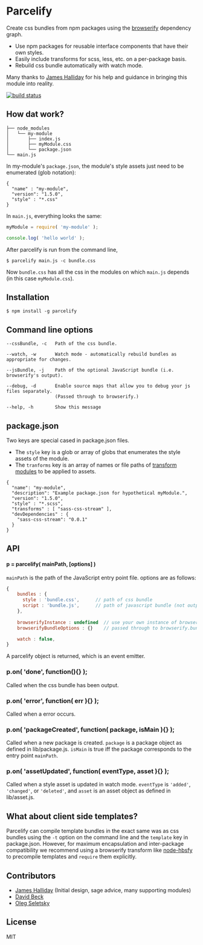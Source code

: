 # Parcelify

Create css bundles from npm packages using the [browserify](http://browserify.org/) dependency graph.

* Use npm packages for reusable interface components that have their own styles.
* Easily include transforms for scss, less, etc. on a per-package basis.
* Rebuild css bundle automatically with watch mode.

Many thanks to [James Halliday](https://twitter.com/substack) for his help and guidance in bringing this module into reality.

[![build status](https://secure.travis-ci.org/rotundasoftware/parcelify.png)](http://travis-ci.org/rotundasoftware/parcelify)

## How dat work?

```
├── node_modules
│   └── my-module
│       ├── index.js
│       ├── myModule.css
│       └── package.json
└── main.js
```

In my-module's `package.json`, the module's style assets just need to be enumerated (glob notation):

```
{
  "name" : "my-module",
  "version": "1.5.0",
  "style" : "*.css"
}
```

In `main.js`, everything looks the same:

```javascript
myModule = require( 'my-module' );

console.log( 'hello world' );
```

After parcelify is run from the command line,

```
$ parcelify main.js -c bundle.css
```

Now `bundle.css` has all the css in the modules on which `main.js` depends (in this case `myModule.css`).

## Installation

```
$ npm install -g parcelify
```

## Command line options

```
--cssBundle, -c   Path of the css bundle.

--watch, -w       Watch mode - automatically rebuild bundles as appropriate for changes.

--jsBundle, -j    Path of the optional JavaScript bundle (i.e. browserify's output).

--debug, -d       Enable source maps that allow you to debug your js files separately.
                  (Passed through to browserify.)

--help, -h        Show this message
```

## package.json

Two keys are special cased in package.json files.

* The `style` key is a glob or array of globs that enumerates the style assets of the module.
* The `tranforms` key is an array of names or file paths of [transform modules](https://github.com/substack/module-deps#transforms) to be applied to assets.

```
{
  "name": "my-module",
  "description": "Example package.json for hypothetical myModule.",
  "version": "1.5.0",
  "style" : "*.scss",
  "transforms" : [ "sass-css-stream" ],
  "devDependencies" : {
    "sass-css-stream": "0.0.1"
  }
}
```

## API

#### p = parcelify( mainPath, [options] )

`mainPath` is the path of the JavaScript entry point file. options are as follows:

```javascript
{
    bundles : {
      style : 'bundle.css',      // path of css bundle
      script : 'bundle.js',      // path of javascript bundle (not output if omitted)
    },
    
    browserifyInstance : undefined  // use your own instance of browserify / watchify
    browserifyBundleOptions : {}    // passed through to browserify.bundle()

    watch : false,
}
```

A parcelify object is returned, which is an event emitter.

### p.on( 'done', function(){} );
Called when the css bundle has been output.

### p.on( 'error', function( err ){} );
Called when a error occurs.

### p.on( 'packageCreated', function( package, isMain ){} );
Called when a new package is created. `package` is a package object as defined in lib/package.js. `isMain` is true iff the package corresponds to the entry point `mainPath`.

### p.on( 'assetUpdated', function( eventType, asset ){} );
Called when a style asset is updated in watch mode. `eventType` is `'added'`, `'changed'`, or `'deleted'`, and `asset` is an asset object as defined in lib/asset.js.

## What about client side templates?

Parcelify can compile template bundles in the exact same was as css bundles using the `-t` option on the command line and the `template` key in package.json. However, for maximum encapsulation and inter-package compatibility we recommend using a browserify transform like [node-hbsfy](https://github.com/epeli/node-hbsfy) to precompile templates and `require` them explicitly.

## Contributors

* [James Halliday](https://twitter.com/substack) (Initial design, sage advice, many supporting modules)
* [David Beck](https://twitter.com/davegbeck)
* [Oleg Seletsky](https://github.com/go-oleg)

## License

MIT
